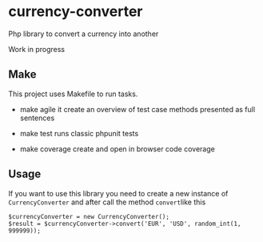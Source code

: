 # currency-converter

Php library to convert a currency into another

Work in progress

## Make

This project uses Makefile to run tasks.

 - make agile
   it create an overview of test case methods presented as full sentences

 - make test
   runs classic phpunit tests

 - make coverage
   create and open in browser code coverage

## Usage

If you want to use this library you need to create a new instance of ```CurrencyConverter``` and after call the method ```convert```like this

```
$currencyConverter = new CurrencyConverter();
$result = $currencyConverter->convert('EUR', 'USD', random_int(1, 999999));
```